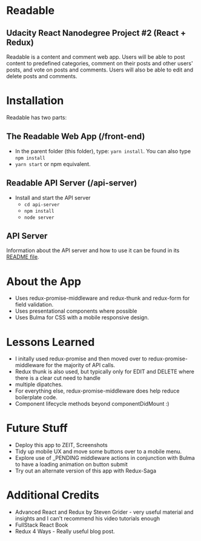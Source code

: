 # Readable
## Udacity React Nanodegree Project #2 (React + Redux)

Readable is a content and comment web app. Users will be able to post content to predefined categories, comment on their posts and other users' posts, and vote on posts and comments. Users will also be able to edit and delete posts and comments.

# Installation

Readable has two parts:

## The Readable Web App (/front-end)
- In the parent folder (this folder), type: `yarn install`. You can also type `npm install`
- `yarn start` or npm equivalent.

## Readable API Server (/api-server)

* Install and start the API server
    - `cd api-server`
    - `npm install`
    - `node server`

## API Server

Information about the API server and how to use it can be found in its [README file](api-server/README.md).

# About the App
- Uses redux-promise-middleware and redux-thunk and redux-form for field validation.
- Uses presentational components where possible
- Uses Bulma for CSS with a mobile responsive design.

# Lessons Learned
- I initally used redux-promise and then moved over to redux-promise-middleware for the majority of API calls.
- Redux thunk is also used, but typically only for EDIT and DELETE where there is a clear cut need to handle
- multiple dipatches.
- For everything else, redux-promise-middleware does help reduce boilerplate code.
- Component lifecycle methods beyond componentDidMount :)

# Future Stuff
- Deploy this app to ZEIT, Screenshots
- Tidy up mobile UX and move some buttons over to a mobile menu.
- Explore use of _PENDING middleware actions in conjunction with Bulma to have a loading animation on button submit
- Try out an alternate version of this app with Redux-Saga

# Additional Credits
- Advanced React and Redux by Steven Grider - very useful material and insights and I can't recommend his video tutorials enough
- FullStack React Book
- Redux 4 Ways - Really useful blog post.